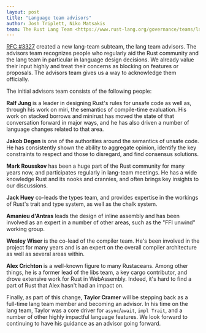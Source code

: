 ```yaml
---
layout: post
title: "Language team advisors"
author: Josh Triplett, Niko Matsakis
team: The Rust Lang Team <https://www.rust-lang.org/governance/teams/lang>
---
```


[RFC #3327](https://github.com/rust-lang/rfcs/pull/3327) created a new lang-team subteam, the lang team advisors. The advisors team recognizes people who regularly aid the Rust community and the lang team in particular in language design decisions. We already value their input highly and treat their concerns as blocking on features or proposals. The advisors team gives us a way to acknowledge them officially.

The initial advisors team consists of the following people:

**Ralf Jung** is a leader in designing Rust's rules for unsafe code as well as, through his work on miri, the semantics of compile-time evaluation. His work on stacked borrows and minirust has moved the state of that conversation forward in major ways, and he has also driven a number of language changes related to that area.

**Jakob Degen** is one of the authorities around the semantics of unsafe code. He has consistently shown the ability to aggregate opinion, identify the key constraints to respect and those to disregard, and find consensus solutions.

**Mark Rousskov** has been a huge part of the Rust community for many years now, and participates regularly in lang-team meetings. He has a wide knowledge Rust and its nooks and crannies, and often brings key insights to our discussions.

**Jack Huey** co-leads the types team, and provides expertise in the workings of Rust's trait and type system, as well as the chalk system.

**Amanieu d'Antras** leads the design of inline assembly and has been involved as an expert in a number of other areas, such as the "FFI unwind" working group.

**Wesley Wiser** is the co-lead of the compiler team. He's been involved in the project for many years and is an expert on the overall compiler architecture as well as several areas within.

**Alex Crichton** is a well-known figure to many Rustaceans. Among other things, he is a former lead of the libs team, a key cargo contributor, and drove extensive work for Rust in WebAssembly. Indeed, it's hard to find a part of Rust that Alex hasn't had an impact on.

Finally, as part of this change, **Taylor Cramer** will be stepping back as a full-time lang team member and becoming an advisor. In his time on the lang team, Taylor was a core driver for `async`/`await`, `impl Trait`, and a number of other highly impactful language features. We look forward to continuing to have his guidance as an advisor going forward.
